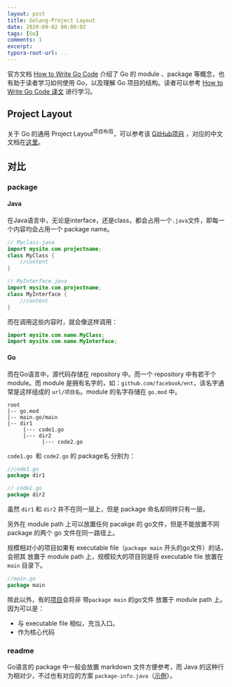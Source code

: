 ```yaml
---
layout: post
title: Golang-Project Layout
date: 2020-09-02 00:00:02
tags: [Go]
comments: 1
excerpt:
typora-root-url: ..
---
```


官方文档 [How to Write Go Code](https://golang.org/doc/code.html) 介绍了 Go 的 module 、package 等概念，也有助于读者学习如何使用 Go，以及理解 Go 项目的结构。读者可以参考 [How to Write Go Code 译文](https://kyakya.icu/how-to-write-go-code-译文) 进行学习。

## Project Layout

关于 Go 的通用 Project Layout<sup>项目布局</sup>，可以参考该 [GitHub项目](https://github.com/golang-standards/project-layout) ，对应的中文文档在[这里](https://github.com/golang-standards/project-layout/blob/master/README_zh.md)。

## 对比

### package

#### Java

在Java语言中，无论是interface，还是class，都会占用一个`.java`文件，即每一个内容均会占用一个 package name。

```java
// Myclass.java
import mysite.com.projectname;
class MyClass {
    //content
}
```

```java
// MyInterface.java
import mysite.com.projectname;
class MyInterface {
    //content
}
```

而在调用这些内容时，就会像这样调用：

```java
import mysite.com.name.MyClass;
import mysite.com.name.MyInterface;
```

#### Go

而在Go语言中，源代码存储在 repository 中。而一个 repository 中有若干个 module。而 module 是拥有名字的，如：`github.com/facebook/ent`，该名字通常是这样组成的 `url/项目名`。module 的名字存储在 `go.mod` 中。

```
root
|-- go.mod
|-- main.go/main
|-- dir1
	 |--- code1.go
	 |--- dir2
	 	   |--- code2.go
```

`code1.go `和 `code2.go` 的 package名 分别为：

```go
//code1.go
package dir1

// code2.go
package dir2
```

虽然 `dir1` 和 `dir2` 并不在同一层上，但是 package 命名却同样只有一层。

另外在 module path 上可以放置任何 pacakge 的 go文件，但是不能放置不同 package 的两个 go 文件在同一路径上。

规模相对小的项目如果有 executable file（`package main` 开头的go文件）的话，会把其 放置于 module path 上，规模较大的项目则是将 executable file 放置在 `main` 目录下。

```go
//main.go
package main
```

除此以外，有的[项目](https://github.com/v2ray/v2ray-core)会将非 带`package main` 的go文件 放置于 module path 上。因为可以是：

- 与 executable file 相似，充当入口。
- 作为核心代码

### readme

Go语言的 package 中一般会放置 markdown 文件方便参考，而 Java 的这种行为相对少，不过也有对应的方案 `package-info.java`（[示例](https://github.com/spring-projects/spring-framework/tree/master/spring-orm/src/main/java/org/springframework/orm/jpa)）。

